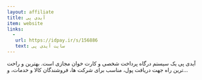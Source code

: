 ```yaml
---
layout: affiliate
title: آیدی پی
item: website
links:
  -
   url: https://idpay.ir/s/156886
   text: سایت آیدی پی
---
```


آیدی پی یک سیستم درگاه پرداخت شخصی و کارت خوان مجازی است. بهترین و راحت ترین راه جهت دریافت پول، مناسب برای شرکت ها، فروشندگان کالا و خدمات، و... 

